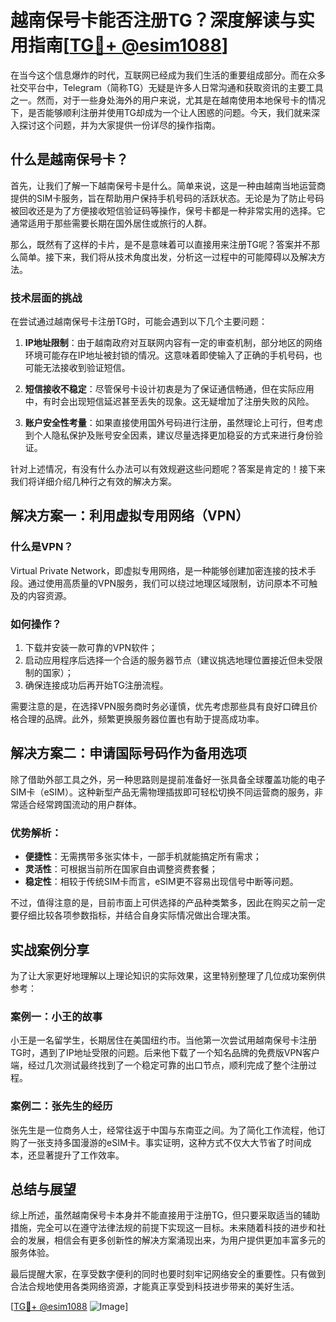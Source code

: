 # 越南保号卡能否注册TG？深度解读与实用指南[[TG💪+ @esim1088](https://t.me/s/esim1088)]

在当今这个信息爆炸的时代，互联网已经成为我们生活的重要组成部分。而在众多社交平台中，Telegram（简称TG）无疑是许多人日常沟通和获取资讯的主要工具之一。然而，对于一些身处海外的用户来说，尤其是在越南使用本地保号卡的情况下，是否能够顺利注册并使用TG却成为一个让人困惑的问题。今天，我们就来深入探讨这个问题，并为大家提供一份详尽的操作指南。

## 什么是越南保号卡？

首先，让我们了解一下越南保号卡是什么。简单来说，这是一种由越南当地运营商提供的SIM卡服务，旨在帮助用户保持手机号码的活跃状态。无论是为了防止号码被回收还是为了方便接收短信验证码等操作，保号卡都是一种非常实用的选择。它通常适用于那些需要长期在国外居住或旅行的人群。

那么，既然有了这样的卡片，是不是意味着可以直接用来注册TG呢？答案并不那么简单。接下来，我们将从技术角度出发，分析这一过程中的可能障碍以及解决方法。

### 技术层面的挑战

在尝试通过越南保号卡注册TG时，可能会遇到以下几个主要问题：

1. **IP地址限制**：由于越南政府对互联网内容有一定的审查机制，部分地区的网络环境可能存在IP地址被封锁的情况。这意味着即使输入了正确的手机号码，也可能无法接收到验证短信。
   
2. **短信接收不稳定**：尽管保号卡设计初衷是为了保证通信畅通，但在实际应用中，有时会出现短信延迟甚至丢失的现象。这无疑增加了注册失败的风险。

3. **账户安全性考量**：如果直接使用国外号码进行注册，虽然理论上可行，但考虑到个人隐私保护及账号安全因素，建议尽量选择更加稳妥的方式来进行身份验证。

针对上述情况，有没有什么办法可以有效规避这些问题呢？答案是肯定的！接下来我们将详细介绍几种行之有效的解决方案。

## 解决方案一：利用虚拟专用网络（VPN）

### 什么是VPN？
Virtual Private Network，即虚拟专用网络，是一种能够创建加密连接的技术手段。通过使用高质量的VPN服务，我们可以绕过地理区域限制，访问原本不可触及的内容资源。

### 如何操作？
1. 下载并安装一款可靠的VPN软件；
2. 启动应用程序后选择一个合适的服务器节点（建议挑选地理位置接近但未受限制的国家）；
3. 确保连接成功后再开始TG注册流程。

需要注意的是，在选择VPN服务商时务必谨慎，优先考虑那些具有良好口碑且价格合理的品牌。此外，频繁更换服务器位置也有助于提高成功率。

## 解决方案二：申请国际号码作为备用选项

除了借助外部工具之外，另一种思路则是提前准备好一张具备全球覆盖功能的电子SIM卡（eSIM）。这种新型产品无需物理插拔即可轻松切换不同运营商的服务，非常适合经常跨国流动的用户群体。

### 优势解析：
- **便捷性**：无需携带多张实体卡，一部手机就能搞定所有需求；
- **灵活性**：可根据当前所在国家自由调整资费套餐；
- **稳定性**：相较于传统SIM卡而言，eSIM更不容易出现信号中断等问题。

不过，值得注意的是，目前市面上可供选择的产品种类繁多，因此在购买之前一定要仔细比较各项参数指标，并结合自身实际情况做出合理决策。

## 实战案例分享

为了让大家更好地理解以上理论知识的实际效果，这里特别整理了几位成功案例供参考：

### 案例一：小王的故事
小王是一名留学生，长期居住在美国纽约市。当他第一次尝试用越南保号卡注册TG时，遇到了IP地址受限的问题。后来他下载了一个知名品牌的免费版VPN客户端，经过几次测试最终找到了一个稳定可靠的出口节点，顺利完成了整个注册过程。

### 案例二：张先生的经历
张先生是一位商务人士，经常往返于中国与东南亚之间。为了简化工作流程，他订购了一张支持多国漫游的eSIM卡。事实证明，这种方式不仅大大节省了时间成本，还显著提升了工作效率。

## 总结与展望

综上所述，虽然越南保号卡本身并不能直接用于注册TG，但只要采取适当的辅助措施，完全可以在遵守法律法规的前提下实现这一目标。未来随着科技的进步和社会的发展，相信会有更多创新性的解决方案涌现出来，为用户提供更加丰富多元的服务体验。

最后提醒大家，在享受数字便利的同时也要时刻牢记网络安全的重要性。只有做到合法合规地使用各类网络资源，才能真正享受到科技进步带来的美好生活。

[[TG💪+ @esim1088](https://t.me/s/esim1088) ![Image](https://i.postimg.cc/4NQfJmqS/Snipaste-2025-05-13-00-14-12.png)]